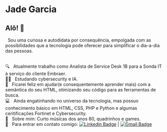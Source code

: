 


# Jade Garcia

## Alô! :wave:

&nbsp; Sou uma curiosa e autodidata por consequência, empolgada com as possibilidades que a tecnologia pode oferecer para simplificar o dia-a-dia das pessoas. 

<br/> 🔍 &nbsp; Atualmente trabalho como Analista de Service Desk 1B para a Sonda IT à serviço do cliente Embraer.
<br/> 👩‍💻 &nbsp; Estudando cybersecurity e IA.
<br/> 💚 &nbsp; Ficarei feliz em ajudar(e consequentemente aprender mais) com a semântica do seu HTML, otimizando seu código para as ferramentas de busca.
<br/> :computer: &nbsp; Ainda engatinhando no universo da tecnologia, mas possuo conhecimento básico em HTML, CSS, PHP e Python e algumas ceritificações Fortinet e Cybersecurity.
<br/> 💬 &nbsp; Sobre mim: Curto músicas dos anos 80, quadrinhos e games.
<br/> :email: &nbsp; Para entrar em contato comigo: [![Linkedin Badge](https://img.shields.io/badge/-JadeGarcia-blue?style=flat-square&logo=Linkedin&logoColor=white&link=https://www.linkedin.com/in/jade-m-garcia/)](https://www.linkedin.com/in/jade-m-garcia/)
|
[![Gmail Badge](https://img.shields.io/badge/jade_garcia@live.com-c14438?style=flat-square&logo=Gmail&logoColor=white&link=mailto:jade_garcia@gmail.com)](mailto:jade_garcia@live.com)
